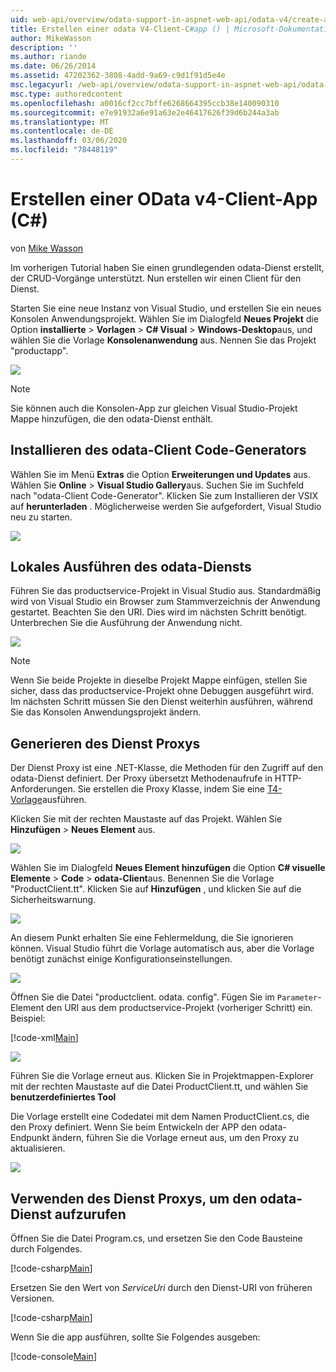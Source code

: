 ```yaml
---
uid: web-api/overview/odata-support-in-aspnet-web-api/odata-v4/create-an-odata-v4-client-app
title: Erstellen einer odata V4-Client-C#app () | Microsoft-Dokumentation
author: MikeWasson
description: ''
ms.author: riande
ms.date: 06/26/2014
ms.assetid: 47202362-3808-4add-9a69-c9d1f91d5e4e
msc.legacyurl: /web-api/overview/odata-support-in-aspnet-web-api/odata-v4/create-an-odata-v4-client-app
msc.type: authoredcontent
ms.openlocfilehash: a0016cf2cc7bffe6268664395ccb38e140090310
ms.sourcegitcommit: e7e91932a6e91a63e2e46417626f39d6b244a3ab
ms.translationtype: MT
ms.contentlocale: de-DE
ms.lasthandoff: 03/06/2020
ms.locfileid: "78448119"
---
```

# <a name="create-an-odata-v4-client-app-c"></a>Erstellen einer OData v4-Client-App (C#)

von [Mike Wasson](https://github.com/MikeWasson)

Im vorherigen Tutorial haben Sie einen grundlegenden odata-Dienst erstellt, der CRUD-Vorgänge unterstützt. Nun erstellen wir einen Client für den Dienst.

Starten Sie eine neue Instanz von Visual Studio, und erstellen Sie ein neues Konsolen Anwendungsprojekt. Wählen Sie im Dialogfeld **Neues Projekt** die Option **installierte** &gt; **Vorlagen** &gt;  **C# Visual** &gt; **Windows-Desktop**aus, und wählen Sie die Vorlage **Konsolenanwendung** aus. Nennen Sie das Projekt &quot;productapp&quot;.

![](create-an-odata-v4-client-app/_static/image1.png)

> [!NOTE]
> Sie können auch die Konsolen-App zur gleichen Visual Studio-Projekt Mappe hinzufügen, die den odata-Dienst enthält.

## <a name="install-the-odata-client-code-generator"></a>Installieren des odata-Client Code-Generators

Wählen Sie im Menü **Extras** die Option **Erweiterungen und Updates** aus. Wählen Sie **Online** &gt; **Visual Studio Gallery**aus. Suchen Sie im Suchfeld nach &quot;odata-Client Code-Generator&quot;. Klicken Sie zum Installieren der VSIX auf **herunterladen** . Möglicherweise werden Sie aufgefordert, Visual Studio neu zu starten.

[![](create-an-odata-v4-client-app/_static/image3.png)](create-an-odata-v4-client-app/_static/image2.png)

## <a name="run-the-odata-service-locally"></a>Lokales Ausführen des odata-Diensts

Führen Sie das productservice-Projekt in Visual Studio aus. Standardmäßig wird von Visual Studio ein Browser zum Stammverzeichnis der Anwendung gestartet. Beachten Sie den URI. Dies wird im nächsten Schritt benötigt. Unterbrechen Sie die Ausführung der Anwendung nicht.

![](create-an-odata-v4-client-app/_static/image4.png)

> [!NOTE]
> Wenn Sie beide Projekte in dieselbe Projekt Mappe einfügen, stellen Sie sicher, dass das productservice-Projekt ohne Debuggen ausgeführt wird. Im nächsten Schritt müssen Sie den Dienst weiterhin ausführen, während Sie das Konsolen Anwendungsprojekt ändern.

## <a name="generate-the-service-proxy"></a>Generieren des Dienst Proxys

Der Dienst Proxy ist eine .NET-Klasse, die Methoden für den Zugriff auf den odata-Dienst definiert. Der Proxy übersetzt Methodenaufrufe in HTTP-Anforderungen. Sie erstellen die Proxy Klasse, indem Sie eine [T4-Vorlage](https://msdn.microsoft.com/library/bb126445.aspx)ausführen.

Klicken Sie mit der rechten Maustaste auf das Projekt. Wählen Sie **Hinzufügen** &gt; **Neues Element** aus.

![](create-an-odata-v4-client-app/_static/image5.png)

Wählen Sie im Dialogfeld **Neues Element hinzufügen** die Option  **C# visuelle Elemente** &gt; **Code** &gt; **odata-Client**aus. Benennen Sie die Vorlage &quot;ProductClient.tt&quot;. Klicken Sie auf **Hinzufügen** , und klicken Sie auf die Sicherheitswarnung.

[![](create-an-odata-v4-client-app/_static/image7.png)](create-an-odata-v4-client-app/_static/image6.png)

An diesem Punkt erhalten Sie eine Fehlermeldung, die Sie ignorieren können. Visual Studio führt die Vorlage automatisch aus, aber die Vorlage benötigt zunächst einige Konfigurationseinstellungen.

[![](create-an-odata-v4-client-app/_static/image9.png)](create-an-odata-v4-client-app/_static/image8.png)

Öffnen Sie die Datei "productclient. odata. config". Fügen Sie im `Parameter`-Element den URI aus dem productservice-Projekt (vorheriger Schritt) ein. Beispiel:

[!code-xml[Main](create-an-odata-v4-client-app/samples/sample1.xml)]

[![](create-an-odata-v4-client-app/_static/image11.png)](create-an-odata-v4-client-app/_static/image10.png)

Führen Sie die Vorlage erneut aus. Klicken Sie in Projektmappen-Explorer mit der rechten Maustaste auf die Datei ProductClient.tt, und wählen Sie **benutzerdefiniertes Tool**

Die Vorlage erstellt eine Codedatei mit dem Namen ProductClient.cs, die den Proxy definiert. Wenn Sie beim Entwickeln der APP den odata-Endpunkt ändern, führen Sie die Vorlage erneut aus, um den Proxy zu aktualisieren.

![](create-an-odata-v4-client-app/_static/image12.png)

## <a name="use-the-service-proxy-to-call-the-odata-service"></a>Verwenden des Dienst Proxys, um den odata-Dienst aufzurufen

Öffnen Sie die Datei Program.cs, und ersetzen Sie den Code Bausteine durch Folgendes.

[!code-csharp[Main](create-an-odata-v4-client-app/samples/sample2.cs)]

Ersetzen Sie den Wert von *ServiceUri* durch den Dienst-URI von früheren Versionen.

[!code-csharp[Main](create-an-odata-v4-client-app/samples/sample3.cs)]

Wenn Sie die app ausführen, sollte Sie Folgendes ausgeben:

[!code-console[Main](create-an-odata-v4-client-app/samples/sample4.cmd)]
